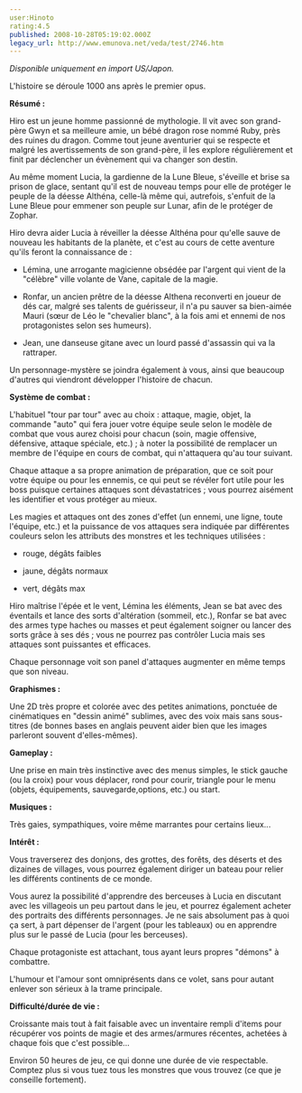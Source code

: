 ```yaml
---
user:Hinoto
rating:4.5
published: 2008-10-28T05:19:02.000Z
legacy_url: http://www.emunova.net/veda/test/2746.htm
---
```

_Disponible uniquement en import US/Japon._  

  

L'histoire se déroule 1000 ans après le premier opus.  

  

**Résumé :**  

Hiro est un jeune homme passionné de mythologie. Il vit avec son grand-père Gwyn et sa meilleure amie, un bébé dragon rose nommé Ruby, près des ruines du dragon. Comme tout jeune aventurier qui se respecte et malgré les avertissements de son grand-père, il les explore régulièrement et finit par déclencher un évènement qui va changer son destin.  

Au même moment Lucia, la gardienne de la Lune Bleue, s'éveille et brise sa prison de glace, sentant qu'il est de nouveau temps pour elle de protéger le peuple de la déesse Althéna, celle-là même qui, autrefois, s'enfuit de la Lune Bleue pour emmener son peuple sur Lunar, afin de le protéger de Zophar.  

Hiro devra aider Lucia à réveiller la déesse Althéna pour qu'elle sauve de nouveau les habitants de la planète, et c'est au cours de cette aventure qu'ils feront la connaissance de :  

- Lémina, une arrogante magicienne obsédée par l'argent qui vient de la "célèbre" ville volante de Vane, capitale de la magie.  

- Ronfar, un ancien prêtre de la déesse Althena reconverti en joueur de dés car, malgré ses talents de guérisseur, il n'a pu sauver sa bien-aimée Mauri (sœur de Léo le "chevalier blanc", à la fois ami et ennemi de nos protagonistes selon ses humeurs).  

- Jean, une danseuse gitane avec un lourd passé d'assassin qui va la rattraper.  

Un personnage-mystère se joindra également à vous, ainsi que beaucoup d'autres qui viendront développer l'histoire de chacun.  

  

**Système de combat :**  

L'habituel "tour par tour" avec au choix : attaque, magie, objet, la commande "auto" qui fera jouer votre équipe seule selon le modèle de combat que vous aurez choisi pour chacun (soin, magie offensive, défensive, attaque spéciale, etc.) ; à noter la possibilité de remplacer un membre de l'équipe en cours de combat, qui n'attaquera qu'au tour suivant.  

Chaque attaque a sa propre animation de préparation, que ce soit pour votre équipe ou pour les ennemis, ce qui peut se révéler fort utile pour les boss puisque certaines attaques sont dévastatrices ; vous pourrez aisément les identifier et vous protéger au mieux.  

  

Les magies et attaques ont des zones d'effet (un ennemi, une ligne, toute l'équipe, etc.) et la puissance de vos attaques sera indiquée par différentes couleurs selon les attributs des monstres et les techniques utilisées :  

- rouge, dégâts faibles  

- jaune, dégâts normaux  

- vert, dégâts max  

  

Hiro maîtrise l'épée et le vent, Lémina les éléments, Jean se bat avec des éventails et lance des sorts d'altération (sommeil, etc.), Ronfar se bat avec des armes type haches ou masses et peut également soigner ou lancer des sorts grâce à ses dés ; vous ne pourrez pas contrôler Lucia mais ses attaques sont puissantes et efficaces.  

Chaque personnage voit son panel d'attaques augmenter en même temps que son niveau.  

  

**Graphismes :**  

Une 2D très propre et colorée avec des petites animations, ponctuée de cinématiques en "dessin animé" sublimes, avec des voix mais sans sous-titres (de bonnes bases en anglais peuvent aider bien que les images parleront souvent d'elles-mêmes).  

  

**Gameplay :**  

Une prise en main très instinctive avec des menus simples, le stick gauche (ou la croix) pour vous déplacer, rond pour courir, triangle pour le menu (objets, équipements, sauvegarde,options, etc.) ou start.  

  

**Musiques :**  

Très gaies, sympathiques, voire même marrantes pour certains lieux...  

  

**Intérêt :**  

Vous traverserez des donjons, des grottes, des forêts, des déserts et des dizaines de villages, vous pourrez également diriger un bateau pour relier les différents continents de ce monde.  

Vous aurez la possibilité d'apprendre des berceuses à Lucia en discutant avec les villageois un peu partout dans le jeu, et pourrez également acheter des portraits des différents personnages. Je ne sais absolument pas à quoi ça sert, à part dépenser de l'argent (pour les tableaux) ou en apprendre plus sur le passé de Lucia (pour les berceuses).  

Chaque protagoniste est attachant, tous ayant leurs propres "démons" à combattre.  

L'humour et l'amour sont omniprésents dans ce volet, sans pour autant enlever son sérieux à la trame principale.  

  

**Difficulté/durée de vie :**  

Croissante mais tout à fait faisable avec un inventaire rempli d'items pour récupérer vos points de magie et des armes/armures récentes, achetées à chaque fois que c'est possible...  

Environ 50 heures de jeu, ce qui donne une durée de vie respectable. Comptez plus si vous tuez tous les monstres que vous trouvez (ce que je conseille fortement).